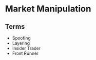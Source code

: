 # Market Manipulation

## Terms

- Spoofing
- Layering
- Insider Trader
- Front Runner

<!--
Comissão de Valores Mobiliários (CVM)

Bolha do Alicate
-->
